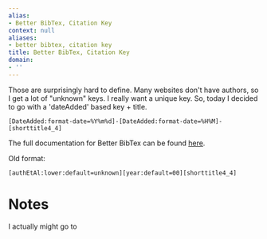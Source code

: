 ```yaml
---
alias:
- Better BibTex, Citation Key
context: null
aliases:
- better bibtex, citation key
title: Better BibTex, Citation Key
domain:
- ''
---
```


Those are surprisingly hard to define. Many websites don't have authors, so I get a lot of "unknown" keys. I really want a unique key. So, today I decided to go with a 'dateAdded' based key + title.

`[DateAdded:format-date=%Y%m%d]-[DateAdded:format-date=%H%M]-[shorttitle4_4]`

The full documentation for Better BibTex can be found [here](https://retorque.re/zotero-better-bibtex/citing/).

Old format:

`[authEtAl:lower:default=unknown][year:default=00][shorttitle4_4]`

# Notes
I actually might go to
